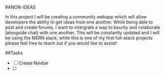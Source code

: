 #ANON-IDEAS

In this project I will be creating a community webapp which will allow developers the ability to get ideas from one another. While being able to post and create forums, I want to intergrate a way to bounty and colaborate (alongside chat) with one another. This will be constantly updated and I will be using the MERN stack; while this is one of my first full-stack projects please feel free to reach out if you would like to assist!

##Tasks
- [ ] Create Navbar
- [ ] 
